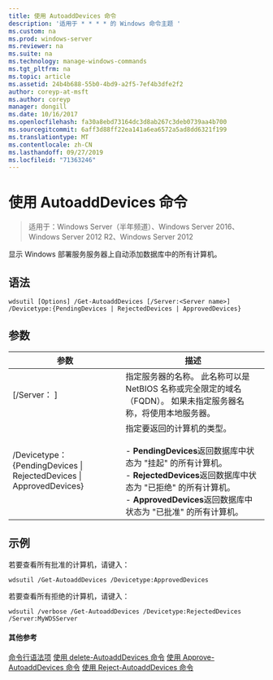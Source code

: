 ```yaml
---
title: 使用 AutoaddDevices 命令
description: '适用于 * * * * 的 Windows 命令主题 '
ms.custom: na
ms.prod: windows-server
ms.reviewer: na
ms.suite: na
ms.technology: manage-windows-commands
ms.tgt_pltfrm: na
ms.topic: article
ms.assetid: 24b4b688-55b0-4bd9-a2f5-7ef4b3dfe2f2
author: coreyp-at-msft
ms.author: coreyp
manager: dongill
ms.date: 10/16/2017
ms.openlocfilehash: fa30a8ebd73164dc3d8ab267c3deb0739aa4b700
ms.sourcegitcommit: 6aff3d88ff22ea141a6ea6572a5ad8dd6321f199
ms.translationtype: MT
ms.contentlocale: zh-CN
ms.lasthandoff: 09/27/2019
ms.locfileid: "71363246"
---
```

# <a name="using-the-get-autoadddevices-command"></a>使用 AutoaddDevices 命令

>适用于：Windows Server（半年频道）、Windows Server 2016、Windows Server 2012 R2、Windows Server 2012

显示 Windows 部署服务服务器上自动添加数据库中的所有计算机。
## <a name="syntax"></a>语法
```
wdsutil [Options] /Get-AutoaddDevices [/Server:<Server name>] /Devicetype:{PendingDevices | RejectedDevices | ApprovedDevices}
```
## <a name="parameters"></a>参数
|参数|描述|
|-------|--------|
|[/Server： <Server name>]|指定服务器的名称。 此名称可以是 NetBIOS 名称或完全限定的域名（FQDN）。 如果未指定服务器名称，将使用本地服务器。|
|/Devicetype： {PendingDevices &#124; RejectedDevices &#124; ApprovedDevices}|指定要返回的计算机的类型。<br /><br />-   **PendingDevices**返回数据库中状态为 "挂起" 的所有计算机。<br />-   **RejectedDevices**返回数据库中状态为 "已拒绝" 的所有计算机。<br />-   **ApprovedDevices**返回数据库中状态为 "已批准" 的所有计算机。|
## <a name="BKMK_examples"></a>示例
若要查看所有批准的计算机，请键入：
```
wdsutil /Get-AutoaddDevices /Devicetype:ApprovedDevices
```
若要查看所有拒绝的计算机，请键入：
```
wdsutil /verbose /Get-AutoaddDevices /Devicetype:RejectedDevices /Server:MyWDSServer
```
#### <a name="additional-references"></a>其他参考
[命令行语法项](command-line-syntax-key.md)
[使用 delete-AutoaddDevices 命令](using-the-delete-autoadddevices-command.md)
[使用 Approve-AutoaddDevices 命令](using-the-approve-autoadddevices-command.md)
[使用 Reject-AutoaddDevices 命令](using-the-reject-autoadddevices-command.md)
